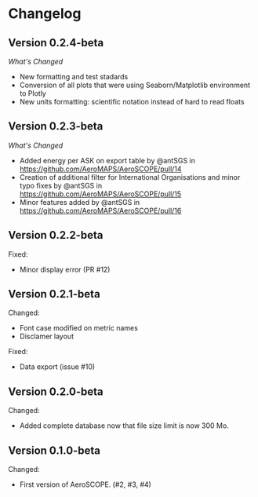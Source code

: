 # Changelog
## Version 0.2.4-beta
*What's Changed*
- New formatting and test stadards
- Conversion of all plots that were using Seaborn/Matplotlib environment to Plotly 
- New units formatting: scientific notation instead of hard to read floats


## Version 0.2.3-beta 
*What's Changed*
- Added energy per ASK on export table by @antSGS in https://github.com/AeroMAPS/AeroSCOPE/pull/14
- Creation of additional filter for International Organisations and minor typo fixes by @antSGS in https://github.com/AeroMAPS/AeroSCOPE/pull/15
- Minor features added by @antSGS in https://github.com/AeroMAPS/AeroSCOPE/pull/16

## Version 0.2.2-beta

Fixed:
- Minor display error (PR #12)

## Version 0.2.1-beta

Changed:
- Font case modified on metric names
- Disclamer layout

Fixed:
- Data export (issue #10)


## Version 0.2.0-beta

Changed:
- Added complete database now that file size limit is now 300 Mo.


## Version 0.1.0-beta

Changed:
- First version of AeroSCOPE. (#2, #3, #4)
